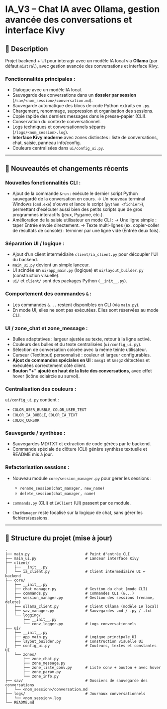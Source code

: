 # IA\_V3 – Chat IA avec Ollama, gestion avancée des conversations et interface Kivy

## 📌 Description

Projet backend + UI pour interagir avec un modèle IA local via **Ollama** (par défaut `mistral`), avec gestion avancée des conversations et interface Kivy.

### Fonctionnalités principales :

* Dialogue avec un modèle IA local.
* Sauvegarde des conversations dans un **dossier par session** (`/sav/<nom_session>/conversation.md`).
* Sauvegarde automatique des blocs de code Python extraits en `.py`.
* Chargement, renommage, suppression et organisation des sessions.
* Copie rapide des derniers messages dans le presse-papier (CLI).
* Conservation du contexte conversationnel.
* Logs techniques et conversationnels séparés (`/logs/<nom_session>.log`).
* **Interface Kivy moderne** avec zones distinctes : liste de conversations, chat, saisie, panneau info/config.
* Couleurs centralisées dans `ui/config_ui.py`.

---

## 🚀 Nouveautés et changements récents

### Nouvelles fonctionnalités CLI :

* Ajout de la commande `&run` : exécute le dernier script Python sauvegardé de la conversation en cours.
  → Un nouveau terminal Windows (`cmd.exe`) s'ouvre et lance le script (`python <fichier>`), permettant d'exécuter aussi bien des petits scripts que de gros programmes interactifs (jeux, Pygame, etc.).
* Amélioration de la saisie utilisateur en mode CLI :
  → Une ligne simple : taper Entrée envoie directement.
  → Texte multi-lignes (ex. copier-coller de résultats de console) : terminer par une ligne vide (Entrée deux fois).

### Séparation UI / logique :

* Ajout d’un client intermédiaire `client/ia_client.py` pour découpler l’UI du backend.
* `main_ui.py` devient un simple lanceur.
* UI scindée en `ui/app_main.py` (logique) et `ui/layout_builder.py` (construction visuelle).
* `ui/` et `client/` sont des packages Python (`__init__.py`).

### Comportement des commandes `&` :

* Les commandes `&...` restent disponibles en CLI (via `main.py`).
* En mode UI, elles ne sont pas exécutées. Elles sont réservées au mode CLI.

### UI / zone\_chat et zone\_message :

* Bulles adaptatives : largeur ajustée au texte, retour à la ligne activé.
* Couleurs des bulles et du texte centralisées (`ui/config_ui.py`).
* Sélection de conversation colorée avec la même teinte utilisateur.
* Curseur (TextInput) personnalisé : couleur et largeur configurables.
* **Ajout de commandes spéciales en UI** : `&msg1` et `&msg2` détectées et exécutées correctement côté client.
* **Bouton "+" ajouté en haut de la liste des conversations**, avec effet hover (icône éclaircie au survol).

### Centralisation des couleurs :

`ui/config_ui.py` contient :

* `COLOR_USER_BUBBLE`, `COLOR_USER_TEXT`
* `COLOR_IA_BUBBLE`, `COLOR_IA_TEXT`
* `COLOR_CURSOR`

### Sauvegarde / synthèse :

* Sauvegardes MD/TXT et extraction de code gérées par le backend.
* Commande spéciale de clôture (CLI) génère synthèse textuelle et README mis à jour.

### Refactorisation sessions :

* Nouveau module `core/session_manager.py` pour gérer les sessions :

  * `rename_session(chat_manager, new_name)`
  * `delete_session(chat_manager, name)`
* `commands.py` (CLI) et `IAClient` (UI) passent par ce module.
* `ChatManager` reste focalisé sur la logique de chat, sans gérer les fichiers/sessions.

---

## 📂 Structure du projet (mise à jour)

```
.
├── main.py                         # Point d'entrée CLI
├── main_ui.py                      # Lanceur interface Kivy
├── client/
│   ├── __init__.py
│   └── ia_client.py                # Client intermédiaire UI ↔ backend
├── core/
│   ├── __init__.py
│   ├── chat_manager.py             # Gestion du chat (mode CLI)
│   ├── commands.py                 # Commandes CLI (&...)
│   ├── session_manager.py          # Gestion des sessions (rename, delete)
│   ├── ollama_client.py            # Client Ollama (modèle IA local)
│   ├── sav_manager.py              # Sauvegardes .md / .py / .txt
│   └── logging/
│       ├── __init__.py
│       └── conv_logger.py          # Logs conversationnels
├── ui/
│   ├── __init__.py
│   ├── app_main.py                 # Logique principale UI
│   ├── layout_builder.py           # Construction visuelle UI
│   ├── config_ui.py                # Couleurs, textes et constantes UI
│   └── zones/
│       ├── zone_chat.py
│       ├── zone_message.py
│       ├── zone_liste_conv.py      # Liste conv + bouton + avec hover
│       ├── zone_param.py
│       └── zone_info.py
├── sav/                            # Dossiers de sauvegarde des conversations
│   └── <nom_session>/conversation.md
├── logs/                           # Journaux conversationnels
│   └── <nom_session>.log
└── README.md
```
